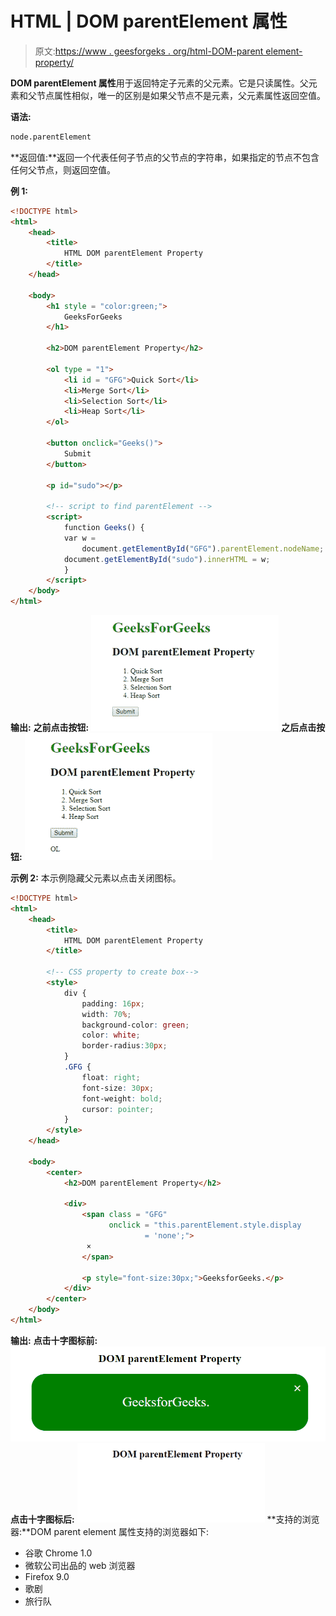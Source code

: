 # HTML | DOM parentElement 属性

> 原文:[https://www . geesforgeks . org/html-DOM-parent element-property/](https://www.geeksforgeeks.org/html-dom-parentelement-property/)

**DOM parentElement 属性**用于返回特定子元素的父元素。它是只读属性。父元素和父节点属性相似，唯一的区别是如果父节点不是元素，父元素属性返回空值。

**语法:**

```html
node.parentElement
```

**返回值:**返回一个代表任何子节点的父节点的字符串，如果指定的节点不包含任何父节点，则返回空值。

**例 1:**

```html
<!DOCTYPE html>
<html>
    <head>
        <title>
            HTML DOM parentElement Property
        </title>
    </head>

    <body>
        <h1 style = "color:green;">
            GeeksForGeeks
        </h1>

        <h2>DOM parentElement Property</h2>

        <ol type = "1">
            <li id = "GFG">Quick Sort</li>
            <li>Merge Sort</li>
            <li>Selection Sort</li>
            <li>Heap Sort</li>
        </ol>

        <button onclick="Geeks()">
            Submit
        </button>

        <p id="sudo"></p>

        <!-- script to find parentElement -->
        <script>
            function Geeks() {
            var w = 
                document.getElementById("GFG").parentElement.nodeName;
            document.getElementById("sudo").innerHTML = w;
            }
        </script>
    </body>
</html>                    
```

**输出:**
**之前点击按钮:**
![](img/f541c2e1b05b2b05324f40c2e82e3a2b.png)
**之后点击按钮:**
![](img/2a32d882145ed68eb4ceb891ba26fe1d.png)

**示例 2:** 本示例隐藏父元素以点击关闭图标。

```html
<!DOCTYPE html>
<html>
    <head>
        <title>
            HTML DOM parentElement Property
        </title>

        <!-- CSS property to create box-->
        <style>
            div {
                padding: 16px;
                width: 70%;
                background-color: green;
                color: white;
                border-radius:30px;
            }
            .GFG {
                float: right;
                font-size: 30px;
                font-weight: bold;
                cursor: pointer;
            }
        </style>
    </head>

    <body>
        <center>
            <h2>DOM parentElement Property</h2>

            <div>
                <span class = "GFG"
                      onclick = "this.parentElement.style.display
                              = 'none';">
                 ×
                </span>

                <p style="font-size:30px;">GeeksforGeeks.</p>
            </div>
        </center>
    </body>
</html>                    
```

**输出:**
**点击十字图标前:**
![](img/f53fdce2a790c0145d4f4f7008dd5a4c.png)
**点击十字图标后:**
![](img/074a2bedd1fb0b059cf2ed4ea47024ab.png)
**支持的浏览器:**DOM parent element 属性支持的浏览器如下:

*   谷歌 Chrome 1.0
*   微软公司出品的 web 浏览器
*   Firefox 9.0
*   歌剧
*   旅行队